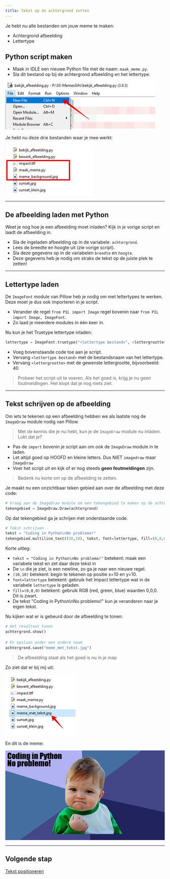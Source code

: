 ```yaml
---
title: Tekst op de achtergrond zetten
---
```


Je hebt nu alle bestanden om jouw meme te maken:

* Achtergrond afbeelding
* Lettertype

## Python script maken
* Maak in IDLE een nieuwe Python file met de naam: `maak_meme.py`. 
* Sla dit bestand op bij de achtergrond afbeelding en het lettertype.

![New file](new-file.png) 

Je hebt nu deze drie bestanden waar je mee werkt:

![Files](files.png)

---

## De afbeelding laden met Python
Weet je nog hoe je een afbeelding moet inladen? Kijk in je vorige script en laadt de afbeelding in.

* Sla de ingeladen afbeelding op in de variabele: `achtergrond`.
* Lees de breedte en hoogte uit (zie vorige script).
* Sla deze gegevens op in de variabelen `breedte` en `hoogte`.
* Deze gegevens heb je nodig om straks de tekst op de juiste plek te zetten!

---

## Lettertype laden
De `ImageFont` module van Pillow heb je nodig om met lettertypes te werken. Deze moet je dus ook importeren in je script.

* Verander de regel `from PIL import Image` regel bovenin naar `from PIL import Image, ImageFont`.
* Zo laad je meerdere modules in één keer in.

Nu kun je het Truetype lettertype inladen:

```python
lettertype = ImageFont.truetype("<lettertype bestand>", <lettergrootte>)
```

* Voeg bovenstaande code toe aan je script. 
* Vervang `<lettertype bestand>` met de bestandsnaam van het lettertype.
* Vervang `<lettergrootte>` met de gewenste lettergrootte, bijvoorbeeld: 40

> Probeer het script uit te voeren. Als het goed is, krijg je nu geen foutmeldingen. Het klopt dat je nog niets ziet.

---

## Tekst schrijven op de afbeelding
Om iets te tekenen op een afbeelding hebben we als laatste nog de `ImageDraw` module nodig van Pillow.

> Met de kennis die je nu hebt, kun je de `ImageDraw` module nu inladen. Lukt dat je?

* Pas de `import` bovenin je script aan om ook de `ImageDraw` module in te laden.
* Let altijd goed op HOOFD en kleine letters. Dus NIET `imagedraw` maar `ImageDraw`
* Voer het script uit en kijk of er nog steeds **geen foutmeldingen** zijn.

> Bedenk nu korte om op de afbeelding te zetten.

Je maakt nu een onzichtbaar teken gebied aan over de afbeelding met deze code:

```python
# Vraag aan de ImageDraw module om een tekengebied te maken op de achtergrond afbeelding
tekengebied = ImageDraw.Draw(achtergrond)
``` 

Op dat tekengebied ga je schrijen met onderstaande code.

```python
# Tekst schrijven
tekst = "Coding in Python\nNo problemo!"
tekengebied.multiline_text((10,10), tekst, font=lettertype, fill=(0,0,0))

```
Korte uitleg:

* `tekst = "Coding in Python\nNo problemo!"` betekent: maak een variabele tekst en zet daar deze tekst in
* De `\n` die je ziet, is een newline, zo ga je naar een nieuwe regel. 
* `(10,10)` betekent: begin te tekenen op positie x=10 en y=10.
* `font=lettertype` betekent: gebruik het Impact lettertype wat in de variabele `lettertype` is geladen.
* `fill=(0,0,0)` betekent: gebruik RGB (red, green, blue) waarden 0,0,0. Dit is zwart.
* De tekst "Coding in Python\nNo problemo!" kun je veranderen naar je eigen tekst. 

Nu kijken wat er is gebeurd door de afbeelding te tonen:

```python
# Het resultaat tonen
achtergrond.show()

# En opslaan onder een andere naam
achtergrond.save("meme_met_tekst.jpg")
```

> De afbeelding staat als het goed is nu in je map

Zo ziet dat er bij mij uit:

![](new_meme.png)

En dit is de meme:

![](meme_met_tekst.jpg)

---

## Volgende stap
[Tekst positioneren](../06-meme-align-text)

